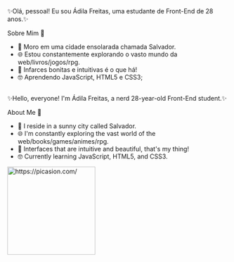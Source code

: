 ## 
✨Olá, pessoal! Eu sou Ádila Freitas, uma estudante de Front-End de 28 anos.✨

Sobre Mim 🚀

- 🌆 Moro em uma cidade ensolarada chamada Salvador.
- 🌐 Estou constantemente explorando o vasto mundo da web/livros/jogos/rpg.
- 🎨 Infarces bonitas e intuitivas é o que há!
- 🤓 Aprendendo JavaScript, HTML5 e CSS3;
  
##
✨Hello, everyone! I'm Ádila Freitas, a nerd 28-year-old Front-End student.✨

About Me 🚀
- 🌆 I reside in a sunny city called Salvador.
- 🌐 I'm constantly exploring the vast world of the web/books/games/animes/rpg.
- 🎨 Interfaces that are intuitive and beautiful, that's my thing!
- 🤓 Currently learning JavaScript, HTML5, and CSS3.

<div align:"right"> 
<a href="https://picasion.com/"><img src="https://i.picasion.com/pic92/27ef0d57bd65435ba7b60b803e33e4bf.gif" width="200" height="200" alt="https://picasion.com/"/></a>
</div>
  <!---
adilamarcelefreitas/adilamarcelefreitas is a ✨ special ✨ repository because its `README.md` (this file) appears on your GitHub profile.
You can click the Preview link to take a look at your changes.
--->
